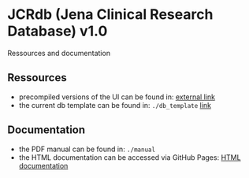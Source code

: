 # JCRdb (Jena Clinical Research Database) v1.0

Ressources and documentation

## Ressources

+ precompiled versions of the UI can be found in: [external link](https://cloud.uni-jena.de/s/8ALRdGgG8HPzM9b)
+ the current db template can be found in: `./db_template` [link](https://github.com/stebro01/research_database_sqlite_i2b2/tree/648ddb066f86ec09824c8d0d31b59d51e2a08082/db_template)

## Documentation

+ the PDF manual can be found in: `./manual` 
+ the HTML documentation can be accessed via GitHub Pages: [HTML documentation](https://github.com/stebro01/research_database_sqlite_i2b2/tree/491a2c6115b05c83043b648bd8225b67ca255cd4/html)

